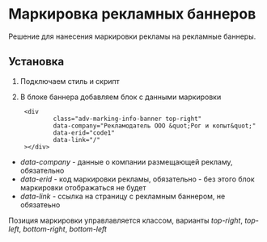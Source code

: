 # Маркировка рекламных баннеров

Решение для нанесения маркировки рекламы на рекламные баннеры.

## Установка
1) Подключаем стиль и скрипт
2) В блоке баннера добавляем блок с данными маркировки

        <div
                class="adv-marking-info-banner top-right"
                data-company="Рекламодатель ООО &quot;Рог и копыт&quot;"
                data-erid="code1"
                data-link="/"
        ></div>

 - *data-company* - данные о компании размещающей рекламу, обязательно
 - *data-erid* - код маркировки рекламы, обязательно - без этого блок маркировки отображаться не будет
 - *data-link* - ссылка на страницу с рекламным баннером, не обязатеьно

 Позиция маркировки управлавляется классом, варианты *top-right*, *top-left*, *bottom-right*, *bottom-left*
